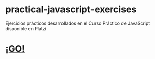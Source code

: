 # practical-javascript-exercises
Ejercicios prácticos desarrollados en el Curso Práctico de JavaScript disponible en Platzi

<h1><a href="https://pilargarcialugo.github.io/practical-javascript-exercises/" target="_blank">¡GO!</a></h1>
